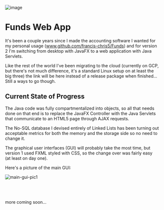 ![image](https://user-images.githubusercontent.com/50467171/184467930-2014ae7c-337e-48ee-bb68-f83ec3af4a2f.png)

<h1>Funds Web App</h1>


It's been a couple years since I made the accounting software I wanted for my personal usage (www.github.com/francis-chris5/Funds) and for version 2 I'm switching from desktop with JavaFX to a web application with Java Servlets.


Like the rest of the world I've been migrating to the cloud (currently on GCP, but there's not much difference, it's a standard Linux setup on at least the big three) the link will be here instead of a release package when finished... Still a ways to go though.


<h2>Current State of Progress</h2>

The Java code was fully compartmentalized into objects, so all that needs done on that end is to replace the JavaFX Controller with the Java Servlets that communicate to an HTML5 page through AJAX requests.

The No-SQL database I devised entirely of Linked Lists has been turning out acceptable metrics for both the memory and the storage side so no need to change it.

The graphical user interfaces (GUI) will probably take the most time, but version 1 used FXML styled with CSS, so the change over was fairly easy (at least on day one).

Here's a picture of the main GUI:



![main-gui-pic1](https://user-images.githubusercontent.com/50467171/184467878-fd254886-7f80-4aaa-828a-e3d814cc1c82.png)


<br>
<br>
<br>
more coming soon...


